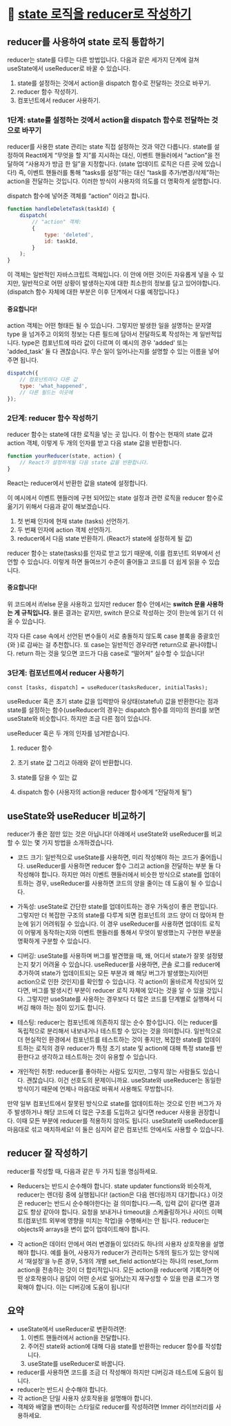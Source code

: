 # 🔗 [state 로직을 reducer로 작성하기](https://ko.react.dev/learn/extracting-state-logic-into-a-reducere)

## reducer를 사용하여 state 로직 통합하기

reducer는 state를 다루는 다른 방법입니다. 다음과 같은 세가지 단계에 걸쳐 useState에서 useReducer로 바꿀 수 있습니다.

1. state를 설정하는 것에서 action을 dispatch 함수로 전달하는 것으로 바꾸기.
2. reducer 함수 작성하기.
3. 컴포넌트에서 reducer 사용하기.

### 1단계: state를 설정하는 것에서 action을 dispatch 함수로 전달하는 것으로 바꾸기

reducer를 사용한 state 관리는 state 직접 설정하는 것과 약간 다릅니다. state를 설정하여 React에게 “무엇을 할 지”를 지시하는 대신, 이벤트 핸들러에서 “action”을 전달하여 “사용자가 방금 한 일”을 지정합니다. (state 업데이트 로직은 다른 곳에 있습니다!) 즉, 이벤트 핸들러를 통해 ”tasks를 설정”하는 대신 “task를 추가/변경/삭제”하는 action을 전달하는 것입니다. 이러한 방식이 사용자의 의도를 더 명확하게 설명합니다.

dispatch 함수에 넣어준 객체를 “action” 이라고 합니다.

```jsx
function handleDeleteTask(taskId) {
	dispatch(
		// "action" 객체:
		{
			type: 'deleted',
			id: taskId,
		}
	);
}
```

이 객체는 일반적인 자바스크립트 객체입니다. 이 안에 어떤 것이든 자유롭게 넣을 수 있지만, 일반적으로 어떤 상황이 발생하는지에 대한 최소한의 정보를 담고 있어야합니다. (dispatch 함수 자체에 대한 부분은 이후 단계에서 다룰 예정입니다.)

#### 중요합니다!

action 객체는 어떤 형태든 될 수 있습니다. 그렇지만 발생한 일을 설명하는 문자열 type 을 넘겨주고 이외의 정보는 다른 필드에 담아서 전달하도록 작성하는 게 일반적입니다. type은 컴포넌트에 따라 값이 다르며 이 예시의 경우 'added' 또는 'added_task' 둘 다 괜찮습니다. 무슨 일이 일어나는지를 설명할 수 있는 이름을 넣어주면 됩니다.

```jsx
dispatch({
	// 컴포넌트마다 다른 값
	type: 'what_happened',
	// 다른 필드는 이곳에
});
```

### 2단계: reducer 함수 작성하기

reducer 함수는 state에 대한 로직을 넣는 곳 입니다. 이 함수는 현재의 state 값과 action 객체, 이렇게 두 개의 인자를 받고 다음 state 값을 반환합니다.

```jsx
function yourReducer(state, action) {
	// React가 설정하게될 다음 state 값을 반환합니다.
}
```

React는 reducer에서 반환한 값을 state에 설정합니다.

이 예시에서 이벤트 핸들러에 구현 되어있는 state 설정과 관련 로직을 reducer 함수로 옮기기 위해서 다음과 같이 해보겠습니다.

1. 첫 번째 인자에 현재 state (tasks) 선언하기.
2. 두 번째 인자에 action 객체 선언하기.
3. reducer에서 다음 state 반환하기. (React가 state에 설정하게 될 값)

reducer 함수는 state(tasks)를 인자로 받고 있기 때문에, 이를 컴포넌트 외부에서 선언할 수 있습니다. 이렇게 하면 들여쓰기 수준이 줄어들고 코드를 더 쉽게 읽을 수 있습니다.

#### 중요합니다!

위 코드에서 if/else 문을 사용하고 있지만 reducer 함수 안에서는 **switch 문을 사용하는 게 규칙입니다.** 물론 결과는 같지만, switch 문으로 작성하는 것이 한눈에 읽기 더 쉬울 수 있습니다.

각자 다른 case 속에서 선언된 변수들이 서로 충돌하지 않도록 case 블록을 중괄호인 {와 }로 감싸는 걸 추천합니다. 또 case는 일반적인 경우라면 return으로 끝나야합니다. return 하는 것을 잊으면 코드가 다음 case로 “떨어져” 실수할 수 있습니다!

### 3단계: 컴포넌트에서 reducer 사용하기

`const [tasks, dispatch] = useReducer(tasksReducer, initialTasks);`

useReducer 훅은 초기 state 값을 입력받아 유상태(stateful) 값을 반환한다는 점과 state를 설정하는 함수(useReducer의 경우는 dispatch 함수를 의미)의 원리를 보면 useState와 비슷합니다. 하지만 조금 다른 점이 있습니다.

useReducer 훅은 두 개의 인자를 넘겨받습니다.

1. reducer 함수
2. 초기 state 값
   그리고 아래와 같이 반환합니다.

3. state를 담을 수 있는 값
4. dispatch 함수 (사용자의 action을 reducer 함수에게 “전달하게 될”)

## useState와 useReducer 비교하기

reducer가 좋은 점만 있는 것은 아닙니다! 아래에서 useState와 useReducer를 비교할 수 있는 몇 가지 방법을 소개하겠습니다.

- 코드 크기: 일반적으로 useState를 사용하면, 미리 작성해야 하는 코드가 줄어듭니다. useReducer를 사용하면 reducer 함수 그리고 action을 전달하는 부분 둘 다 작성해야 합니다. 하지만 여러 이벤트 핸들러에서 비슷한 방식으로 state를 업데이트하는 경우, useReducer를 사용하면 코드의 양을 줄이는 데 도움이 될 수 있습니다.

- 가독성: useState로 간단한 state를 업데이트하는 경우 가독성이 좋은 편입니다. 그렇지만 더 복잡한 구조의 state를 다루게 되면 컴포넌트의 코드 양이 더 많아져 한눈에 읽기 어려워질 수 있습니다. 이 경우 useReducer를 사용하면 업데이트 로직이 어떻게 동작하는지와 이벤트 핸들러를 통해서 무엇이 발생했는지 구현한 부분을 명확하게 구분할 수 있습니다.

- 디버깅: useState를 사용하며 버그를 발견했을 때, 왜, 어디서 state가 잘못 설정됐는지 찾기 어려울 수 있습니다. useReducer를 사용하면, 콘솔 로그를 reducer에 추가하여 state가 업데이트되는 모든 부분과 왜 해당 버그가 발생했는지(어떤 action으로 인한 것인지)를 확인할 수 있습니다. 각 action이 올바르게 작성되어 있다면, 버그를 발생시킨 부분이 reducer 로직 자체에 있다는 것을 알 수 있을 것입니다. 그렇지만 useState를 사용하는 경우보다 더 많은 코드를 단계별로 실행해서 디버깅 해야 하는 점이 있기도 합니다.

- 테스팅: reducer는 컴포넌트에 의존하지 않는 순수 함수입니다. 이는 reducer를 독립적으로 분리해서 내보내거나 테스트할 수 있다는 것을 의미합니다. 일반적으로 더 현실적인 환경에서 컴포넌트를 테스트하는 것이 좋지만, 복잡한 state를 업데이트하는 로직의 경우 reducer가 특정 초기 state 및 action에 대해 특정 state를 반환한다고 생각하고 테스트하는 것이 유용할 수 있습니다.

- 개인적인 취향: reducer를 좋아하는 사람도 있지만, 그렇지 않는 사람들도 있습니다. 괜찮습니다. 이건 선호도의 문제이니까요. useState와 useReducer는 동일한 방식이기 때문에 언제나 마음대로 바꿔서 사용해도 무방합니다.

만약 일부 컴포넌트에서 잘못된 방식으로 state를 업데이트하는 것으로 인한 버그가 자주 발생하거나 해당 코드에 더 많은 구조를 도입하고 싶다면 reducer 사용을 권장합니다. 이때 모든 부분에 reducer를 적용하지 않아도 됩니다. useState와 useReducer를 마음대로 섞고 매치하세요! 이 둘은 심지어 같은 컴포넌트 안에서도 사용할 수 있습니다.

## reducer 잘 작성하기

reducer를 작성할 때, 다음과 같은 두 가지 팁을 명심하세요.

- Reducers는 반드시 순수해야 합니다. state updater functions와 비슷하게, reducer는 렌더링 중에 실행됩니다! (action은 다음 렌더링까지 대기합니다.) 이것은 reducer는 반드시 순수해야한다는 걸 의미합니다.—즉, 입력 값이 같다면 결과 값도 항상 같아야 합니다. 요청을 보내거나 timeout을 스케쥴링하거나 사이드 이펙트(컴포넌트 외부에 영향을 미치는 작업)을 수행해서는 안 됩니다. reducer는 objects와 arrays을 변이 없이 업데이트해야 합니다.

- 각 action은 데이터 안에서 여러 변경들이 있더라도 하나의 사용자 상호작용을 설명해야 합니다. 예를 들어, 사용자가 reducer가 관리하는 5개의 필드가 있는 양식에서 ‘재설정’을 누른 경우, 5개의 개별 set_field action보다는 하나의 reset_form action을 전송하는 것이 더 합리적입니다. 모든 action을 reducer에 기록하면 어떤 상호작용이나 응답이 어떤 순서로 일어났는지 재구성할 수 있을 만큼 로그가 명확해야 합니다. 이는 디버깅에 도움이 됩니다!

## 요약

- useState에서 useReducer로 변환하려면:
  1. 이벤트 핸들러에서 action을 전달합니다.
  2. 주어진 state와 action에 대해 다음 state를 반환하는 reducer 함수를 작성합니다.
  3. useState를 useReducer로 바꿉니다.
- reducer를 사용하면 코드를 조금 더 작성해야 하지만 디버깅과 테스트에 도움이 됩니다.
- reducer는 반드시 순수해야 합니다.
- 각 action은 단일 사용자 상호작용을 설명해야 합니다.
- 객체와 배열을 변이하는 스타일로 reducer를 작성하려면 Immer 라이브러리를 사용하세요.
